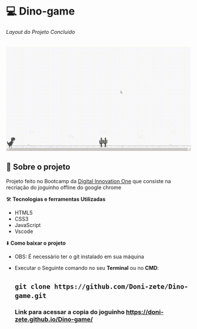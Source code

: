 

 # :computer:  Dino-game
######  Layout do Projeto Concluído
![Pagina Inicial Instagram](https://github.com/Doni-zete/Dino-game/blob/master/img/dino%2000_00_00-00_00_30.gif)

## :rocket: Sobre o projeto

Projeto feito no Bootcamp da [Digital Innovation One](https://web.digitalinnovation.one/track/gft-start_uni-2021-1?tab=pathr) que consiste na recriação do joguinho offline do google chrome 

:hammer_and_wrench: **Tecnologias e ferramentas Utilizadas**
* HTML5
* CSS3
* JavaScript
* Vscode

:arrow_down: **Como baixar o projeto**

* OBS: É necessário ter o git instalado em sua máquina
* Executar o Seguinte comando no seu **Terminal**  ou no **CMD**:

  ## `git clone https://github.com/Doni-zete/Dino-game.git`
        
        
        
      

   ### Link para acessar a copia do joguinho https://doni-zete.github.io/Dino-game/


 
